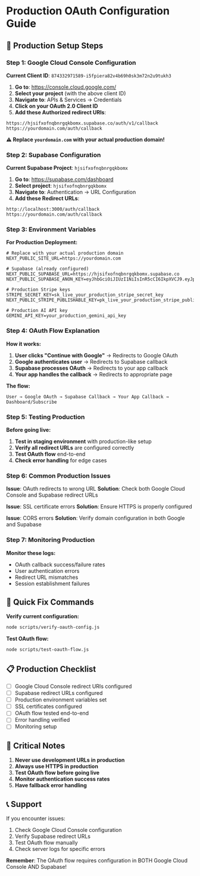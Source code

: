 # Production OAuth Configuration Guide

## 🚀 Production Setup Steps

### Step 1: Google Cloud Console Configuration

**Current Client ID**: `874332971589-i5fpiera82v4b69h0sk3m72n2u9tukh3`

1. **Go to**: https://console.cloud.google.com/
2. **Select your project** (with the above client ID)
3. **Navigate to**: APIs & Services → Credentials
4. **Click on your OAuth 2.0 Client ID**
5. **Add these Authorized redirect URIs**:

```
https://hjsifxofnqbnrgqkbomx.supabase.co/auth/v1/callback
https://yourdomain.com/auth/callback
```

**⚠️ Replace `yourdomain.com` with your actual production domain!**

### Step 2: Supabase Configuration

**Current Supabase Project**: `hjsifxofnqbnrgqkbomx`

1. **Go to**: https://supabase.com/dashboard
2. **Select project**: `hjsifxofnqbnrgqkbomx`
3. **Navigate to**: Authentication → URL Configuration
4. **Add these Redirect URLs**:

```
http://localhost:3000/auth/callback
https://yourdomain.com/auth/callback
```

### Step 3: Environment Variables

**For Production Deployment:**

```env
# Replace with your actual production domain
NEXT_PUBLIC_SITE_URL=https://yourdomain.com

# Supabase (already configured)
NEXT_PUBLIC_SUPABASE_URL=https://hjsifxofnqbnrgqkbomx.supabase.co
NEXT_PUBLIC_SUPABASE_ANON_KEY=eyJhbGciOiJIUzI1NiIsInR5cCI6IkpXVCJ9.eyJpc3MiOiJzdXBhYmFzZSIsInJlZiI6Imhqc2lmeG9mbnFibnJncWtib214Iiwicm9sZSI6ImFub24iLCJpYXQiOjE3NjA1Mjg5NTAsImV4cCI6MjA3NjEwNDk1MH0.zKHLaT6H5HtjUgG_gZxmgsPpMY7GE7l0rdiMitn9iaY

# Production Stripe keys
STRIPE_SECRET_KEY=sk_live_your_production_stripe_secret_key
NEXT_PUBLIC_STRIPE_PUBLISHABLE_KEY=pk_live_your_production_stripe_publishable_key

# Production AI API key
GEMINI_API_KEY=your_production_gemini_api_key
```

### Step 4: OAuth Flow Explanation

**How it works:**

1. **User clicks "Continue with Google"** → Redirects to Google OAuth
2. **Google authenticates user** → Redirects to Supabase callback
3. **Supabase processes OAuth** → Redirects to your app callback
4. **Your app handles the callback** → Redirects to appropriate page

**The flow:**
```
User → Google OAuth → Supabase Callback → Your App Callback → Dashboard/Subscribe
```

### Step 5: Testing Production

**Before going live:**

1. **Test in staging environment** with production-like setup
2. **Verify all redirect URLs** are configured correctly
3. **Test OAuth flow** end-to-end
4. **Check error handling** for edge cases

### Step 6: Common Production Issues

**Issue**: OAuth redirects to wrong URL
**Solution**: Check both Google Cloud Console and Supabase redirect URLs

**Issue**: SSL certificate errors
**Solution**: Ensure HTTPS is properly configured

**Issue**: CORS errors
**Solution**: Verify domain configuration in both Google and Supabase

### Step 7: Monitoring Production

**Monitor these logs:**
- OAuth callback success/failure rates
- User authentication errors
- Redirect URL mismatches
- Session establishment failures

## 🔧 Quick Fix Commands

**Verify current configuration:**
```bash
node scripts/verify-oauth-config.js
```

**Test OAuth flow:**
```bash
node scripts/test-oauth-flow.js
```

## 📋 Production Checklist

- [ ] Google Cloud Console redirect URIs configured
- [ ] Supabase redirect URLs configured
- [ ] Production environment variables set
- [ ] SSL certificates configured
- [ ] OAuth flow tested end-to-end
- [ ] Error handling verified
- [ ] Monitoring setup

## 🚨 Critical Notes

1. **Never use development URLs in production**
2. **Always use HTTPS in production**
3. **Test OAuth flow before going live**
4. **Monitor authentication success rates**
5. **Have fallback error handling**

## 📞 Support

If you encounter issues:
1. Check Google Cloud Console configuration
2. Verify Supabase redirect URLs
3. Test OAuth flow manually
4. Check server logs for specific errors

**Remember**: The OAuth flow requires configuration in BOTH Google Cloud Console AND Supabase!
